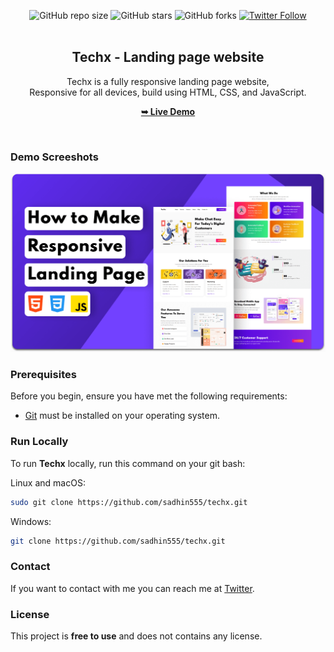 <div align="center">
  
  ![GitHub repo size](https://img.shields.io/github/repo-size/sadhin555/techx)
  ![GitHub stars](https://img.shields.io/github/stars/sadhin555/techx?style=social)
  ![GitHub forks](https://img.shields.io/github/forks/sadhin555/techx?style=social)
[![Twitter Follow](https://img.shields.io/twitter/follow/sadhin555_?style=social)](https://twitter.com/intent/follow?screen_name=sadhin555)
  <br />
  <br />

  <h2 align="center">Techx - Landing page website</h2>

  Techx is a fully responsive landing page website, <br />Responsive for all devices, build using HTML, CSS, and JavaScript.

  <a href="https://sadhin555.github.io/techx/"><strong>➥ Live Demo</strong></a>

</div>

<br />

### Demo Screeshots

![Techx Desktop Demo](./readme-images/desktop.png "Desktop Demo")

### Prerequisites

Before you begin, ensure you have met the following requirements:

* [Git](https://git-scm.com/downloads "Download Git") must be installed on your operating system.

### Run Locally

To run **Techx** locally, run this command on your git bash:

Linux and macOS:

```bash
sudo git clone https://github.com/sadhin555/techx.git
```

Windows:

```bash
git clone https://github.com/sadhin555/techx.git
```

### Contact

If you want to contact with me you can reach me at [Twitter](https://www.twitter.com/sadhin555).

### License

This project is **free to use** and does not contains any license.
